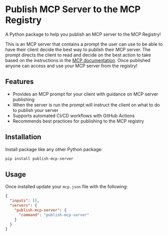 # Publish MCP Server to the MCP Registry

A Python package to help you publish an MCP server to the MCP Registry!

This is an MCP server that contains a prompt the user can use to be able to have their client decide the best way to publish their MCP server. The prompt directs the client to read and decide on the best action to take based on the instructions in the [MCP documentation](https://raw.githubusercontent.com/modelcontextprotocol/registry/refs/heads/main/docs/guides/publishing/publish-server.md). Once published anyone can access and use your MCP server from the registry!

<!-- mcp-name: io.github.marlenezw/publish-mcp-server -->

## Features

- Provides an MCP prompt for your client with guidance on MCP server publishing
- When the server is run the prompt will instruct the client on what to do to publish your server
- Supports automated CI/CD workflows with GitHub Actions
- Recommends best practices for publishing to the MCP registry

## Installation

Install package like any other Python package:
```bash
pip install publish-mcp-server
```

## Usage

Once installed update your `mcp.json` file with the following:
```json
{
  "inputs": [],
  "servers": {
    "publish-mcp-server": {
      "command": "publish-mcp-server"
    }
  }
}
```